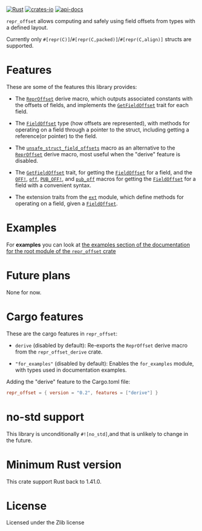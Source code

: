 [![Rust](https://github.com/rodrimati1992/repr_offset_crates/workflows/Rust/badge.svg)](https://github.com/rodrimati1992/repr_offset_crates/actions)
[![crates-io](https://img.shields.io/crates/v/repr_offset.svg)](https://crates.io/crates/repr_offset)
[![api-docs](https://docs.rs/repr_offset/badge.svg)](https://docs.rs/repr_offset/*)



`repr_offset` allows computing and safely using field offsets from types with a defined layout.

Currently only `#[repr(C)]`/`#[repr(C,packed)]`/`#[repr(C,align)]` structs are supported.

# Features

These are some of the features this library provides:

- The [`ReprOffset`] derive macro, which outputs associated constants with the
offsets of fields, and implements the [`GetFieldOffset`] trait for each field.<br>

- The [`FieldOffset`] type (how offsets are represented),
with methods for operating on a field through a pointer to the struct,
including getting a reference(or pointer) to the field.

- The [`unsafe_struct_field_offsets`] macro as an alternative to the
[`ReprOffset`] derive macro, most useful when the "derive" feature is disabled.

- The [`GetFieldOffset`] trait, for getting the [`FieldOffset`] for a field,
and the [`OFF!`], [`off`], [`PUB_OFF!`], and [`pub_off`] macros for
getting the [`FieldOffset`] for a field with a convenient syntax.

- The extension traits from the [`ext`] module,
which define methods for operating on a field, given a [`FieldOffset`].

# Examples 

For **examples** you can look at
[the examples section of the documentation for the root module of the `repr_offset` crate
](https://docs.rs/repr_offset/*/repr_offset/index.html#root-mod-examples)

# Future plans

None for now.

# Cargo features

These are the cargo features in `repr_offset`:

- `derive` (disabled by default): 
Re-exports the `ReprOffset` derive macro from the `repr_offset_derive` crate.

- `"for_examples"` (disabled by default): 
Enables the `for_examples` module, with types used in documentation examples.

Adding the "derive" feature to the Cargo.toml file:
```toml
repr_offset = { version = "0.2", features = ["derive"] }
```


# no-std support

This library is unconditionally `#![no_std]`,and that is unlikely to change in the future.

# Minimum Rust version

This crate support Rust back to 1.41.0.

# License

Licensed under the Zlib license

[`ReprOffset`]:
https://docs.rs/repr_offset/*/repr_offset/docs/repr_offset_macro/index.html

[`unsafe_struct_field_offsets`]:
https://docs.rs/repr_offset/*/repr_offset/macro.unsafe_struct_field_offsets.html

[`FieldOffset`]: 
https://docs.rs/repr_offset/*/repr_offset/struct.FieldOffset.html

[`OFF!`]: https://docs.rs/repr_offset/*/repr_offset/macro.OFF.html
[`off`]: https://docs.rs/repr_offset/*/repr_offset/macro.off.html
[`PUB_OFF!`]: https://docs.rs/repr_offset/*/repr_offset/macro.PUB_OFF.html
[`pub_off`]: https://docs.rs/repr_offset/*/repr_offset/macro.pub_off.html

[`GetFieldOffset`]:
https://docs.rs/repr_offset/*/repr_offset/get_field_offset/trait.GetFieldOffset.html

[`ext`]:
https://docs.rs/repr_offset/*/repr_offset/ext/index.html



